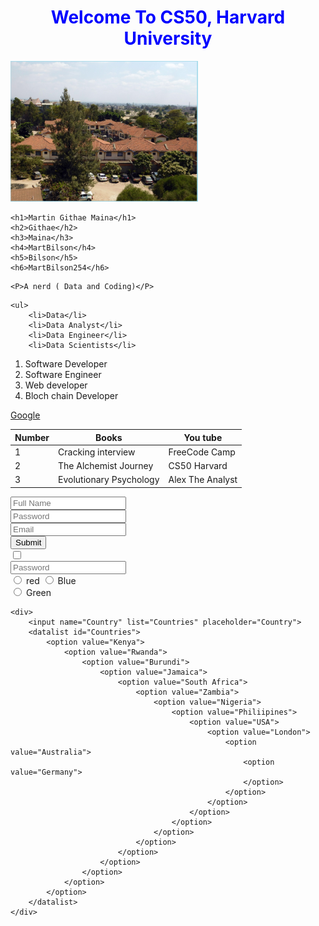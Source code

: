 <!-- Times are when we want to revisit HTML and understand a few concepts, forgotten or brainstorming for skills purposes. Once we remember the number of pages to revisit 
we almost give up and the physical morale is downsized. That's why I decided to come up with this highlighting key points concepts such that within 20 minutes you are done
revisiting the syntax and concepts under HTML CSS and little javaScript-->

<!-- CSS within html header -->
 <h1 style="color: blue; text-align: center;" >Welcome To CS50, Harvard University</h1>

 <!-- IMAGE TAGS-->
<img src="image.png" alt="Metro Vila Realtors" width="300"> <br>

<!-- HEADER-->
    <h1>Martin Githae Maina</h1>
    <h2>Githae</h2>
    <h3>Maina</h3> 
    <h4>MartBilson</h4>
    <h5>Bilson</h5>
    <h6>MartBilson254</h6>

<!-- PARAGRAPHS-->
    <P>A nerd ( Data and Coding)</P>

<!-- UNORDERED LIST -->
    <ul>
        <li>Data</li>
        <li>Data Analyst</li>
        <li>Data Engineer</li>
        <li>Data Scientists</li>
   </ul>

<!-- ORDERED LIST -->
   <ol>
      <li>Software Developer</li>
      <li>Software Engineer</li>
      <li>Web developer</li>
      <li>Bloch chain Developer</li>
   </ol>

 <!-- ANCHOR TAGS-->
  <a href="https://www.google.com">Google</a>

  <!-- TABLE-->
  <table>
<!-- TABLE HEADERS-->
    <thead>
        <tr>
            <th>Number</th>
            <th>Books</th>
            <th>You tube</th>
        </tr>    
    </thead>
<!-- INFORMATION FILLED INSIDE THE TABLE-->
    <tbody>
        <tr>
            <td>1</td>
            <td>Cracking interview</td>
            <td>FreeCode Camp</td>
        </tr>
        <tr>
            <td>2</td>
            <td>The Alchemist Journey</td>
            <td>CS50 Harvard</td>
        </tr>
        <tr>
            <td>3</td>
            <td>Evolutionary Psychology</td>
            <td>Alex The Analyst</td>
        </tr>
    </tbody> 
  </table>

<!-- FORM-->
 <form action="">
    <input type="text" placeholder="Full Name" name="name"><br>
    <input type="password" placeholder="Password" name="password"><br>
    <input type="email" placeholder="Email" name="email"><br>
    <input type="submit" name="submit" id="submit">
 </form>

 <!-- DIV-->
  <div>
    <input name="text" type="checkbox" placeholder="Name"><br>
    <input name="password" type="password" placeholder="Password"> <br>
  </div>

  <div>
    <input name="color" type="radio" value="red"> red <bSr>
    <input name="color" type="radio" value="Blue"> Blue <br>
    <input name="text" type="radio" value="Green"> Green <br>
  </div>

  <!-- DATA LIST-->
    <div>
        <input name="Country" list="Countries" placeholder="Country">
        <datalist id="Countries">
            <option value="Kenya">
                <option value="Rwanda">
                    <option value="Burundi">
                        <option value="Jamaica">
                            <option value="South Africa">
                                <option value="Zambia">
                                    <option value="Nigeria">
                                        <option value="Philiipines">
                                            <option value="USA">
                                                <option value="London">
                                                    <option value="Australia">
                                                        <option value="Germany">
                                                        </option>
                                                    </option>
                                                </option>
                                            </option>
                                        </option>
                                    </option>
                                </option>
                            </option>
                        </option>
                    </option>
                </option>
            </option>
        </datalist>
    </div>

</body>
</html>
